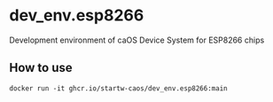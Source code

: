 # dev_env.esp8266

Development environment of caOS Device System for ESP8266 chips

## How to use

```shell
docker run -it ghcr.io/startw-caos/dev_env.esp8266:main
```
